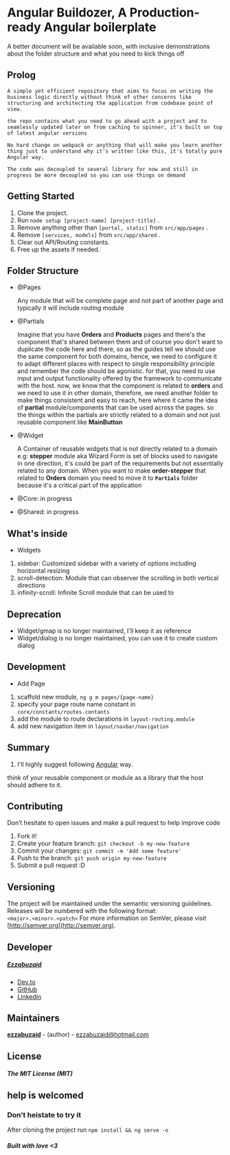 # Angular Buildozer, A Production-ready Angular boilerplate

A better document will be available soon, with inclusive demonstrations about the folder structure and what you need to kick things off

## Prolog

    A simple yet efficient repository that aims to focus on writing the business logic directly without think of other concerns like structuring and architecting the application from codebase point of view.
    
    the repo contains what you need to go ahead with a project and to seamlessly updated later on from caching to spinner, it's built on top of latest angular versions

    No hard change on webpack or anything that will make you learn another thing just to understand why it's written like this, it's totally pure Angular way.

    The code was decoupled to several library for now and still in progress be more decoupled so you can use things on demand 

## Getting Started

1. Clone the project.
2. Run `node setup [project-name] [project-title]` .
3. Remove anything other than `[portal, static]` from `src/app/pages` .
4. Remove `[services, models]` from `src/app/shared` .
5. Clear out API/Routing constants.
6. Free up the assets if needed.

## Folder Structure

* @Pages

    Any module that will be complete page and not part of another page and typically it will include routing module

* @Partials

    Imagine that you have **Orders** and **Products** pages and there's the component that's shared between them and of course you don't want to duplicate the code here and there, so as the guides tell we should use the same component for both domains, hence, we need to configure it to adapt different places with respect to single responsibility principle and remember the code should be agonistic.
    for that, you need to use input and output functionality offered by the framework to communicate with the host.
    now, we know that the component is related to **orders** and we need to use it in other domain, therefore, we need another folder to make things consistent and easy to reach, here where it came the idea of **partial** module/components that can be used across the pages. so the things within the partials are strictly related to a domain and not just reusable component like **MainButton**

* @Widget

    A Container of reusable widgets that is not directly related to a domain
    e.g: **stepper** module aka Wizard Form is set of blocks used to navigate in one direction, it's could be part of the requirements but not essentially related to any domain.
    When you want to make **order-stepper** that related to **Orders** domain you need to move it to  **`Partials`** folder because  it's a critical part of the application

* @Core: in progress
* @Shared: in progress

## What's inside

* Widgets

<!-- 1. resizable: An easy way to make any block horizontally resizable -->

1. sidebar: Customized sidebar with a variety of options including horizontal resizing
2. scroll-detection: Module that can observer the scrolling in both vertical directions
3. infinity-scroll: Infinite Scroll module that can be used to 

## Deprecation

* Widget/gmap is no longer maintained, I'll keep it as reference
* Widget/dialog is no longer maintained, you can use it to create custom dialog

## Development

* Add Page
1. scaffold new module, `ng g m pages/{page-name}`
2. specify your page route name constant in `core/constants/routes.contants`
2. add the module to route declarations in `layout-routing.module`
3. add new navigation item in `layout/navbar/navigation`


## Summary

1. I'll highly suggest following [Angular](https://angular.io/guide/creating-libraries#refactoring-parts-of-an-app-into-a-library) way.

think of your reusable component or module as a library that the host should adhere to it.

## Contributing

Don’t hesitate to open issues and make a pull request to help improve code

1.  Fork it!
2.  Create your feature branch: `git checkout -b my-new-feature`
3.  Commit your changes: `git commit -m 'Add some feature'`
4.  Push to the branch: `git push origin my-new-feature`
5.  Submit a pull request :D

## Versioning

The project will be maintained under the semantic versioning guidelines.  
Releases will be numbered with the following format:  
 `<major>.<minor>.<patch>`
For more information on SemVer, please visit [http://semver.org](http://semver.org).

## Developer

##### [Ezzabuzaid](mailto:ezzabuzaid@hotmail.com)

*   [Dev.to](https://dev.to/ezzabuzaid)
*   [GitHub](https://github.com/ezzabuzaid)
*   [Linkedin](https://www.linkedin.com/in/ezzabuzaid)

## Maintainers

[**ezzabuzaid**](https://github.com/ezzabuzaid) - (author) - [ezzabuzaid@hotmail.com](mailto:ezzabuzaid@hotmail.com)

## License

##### The MIT License (MIT)

## help is welcomed

### Don’t heistate to try it

After cloning the project run `npm install && ng serve -o`

##### Built with love <3
